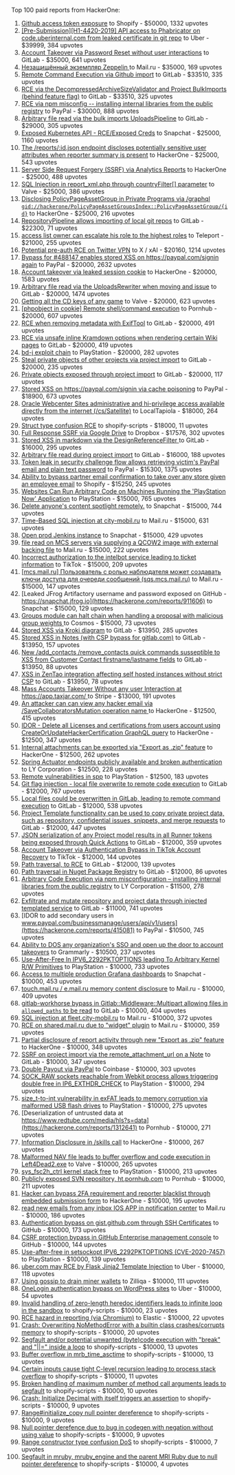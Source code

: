 Top 100 paid reports from HackerOne:

1. [Github access token exposure](https://hackerone.com/reports/1087489) to Shopify - $50000, 1332 upvotes
2. [[Pre-Submission][H1-4420-2019] API access to Phabricator on code.uberinternal.com from leaked certificate in git repo](https://hackerone.com/reports/591813) to Uber - $39999, 384 upvotes
3. [Account Takeover via Password Reset without user interactions](https://hackerone.com/reports/2293343) to GitLab - $35000, 641 upvotes
4. [Незащищённый экземпляр Zeppelin ](https://hackerone.com/reports/992564) to Mail.ru - $35000, 169 upvotes
5. [Remote Command Execution via Github import](https://hackerone.com/reports/1679624) to GitLab - $33510, 335 upvotes
6. [RCE via the DecompressedArchiveSizeValidator and Project BulkImports (behind feature flag)](https://hackerone.com/reports/1609965) to GitLab - $33510, 325 upvotes
7. [RCE via npm misconfig -- installing internal libraries from the public registry](https://hackerone.com/reports/925585) to PayPal - $30000, 888 upvotes
8. [Arbitrary file read  via the bulk imports UploadsPipeline](https://hackerone.com/reports/1439593) to GitLab - $29000, 305 upvotes
9. [Exposed Kubernetes API - RCE/Exposed Creds](https://hackerone.com/reports/455645) to Snapchat - $25000, 1160 upvotes
10. [The /reports/:id.json endpoint discloses potentially sensitive user attributes when reporter summary is present](https://hackerone.com/reports/3000510) to HackerOne - $25000, 543 upvotes
11. [Server Side Request Forgery (SSRF) via Analytics Reports](https://hackerone.com/reports/2262382) to HackerOne - $25000, 488 upvotes
12. [SQL Injection in report_xml.php through countryFilter[] parameter](https://hackerone.com/reports/383127) to Valve - $25000, 386 upvotes
13. [Disclosing  PolicyPageAssetGroup in Private Programs via /graphql `gid://hackerone/PolicyPageAssetGroupsIndex::PolicyPageAssetGroup/{id}`](https://hackerone.com/reports/1618347) to HackerOne - $25000, 216 upvotes
14. [RepositoryPipeline allows importing of local git repos](https://hackerone.com/reports/1685822) to GitLab - $22300, 71 upvotes
15. [access list owner can escalate his role to the highest roles](https://hackerone.com/reports/2281075) to Teleport - $21000, 255 upvotes
16. [Potential pre-auth RCE on Twitter VPN](https://hackerone.com/reports/591295) to X / xAI - $20160, 1214 upvotes
17. [Bypass for #488147 enables stored XSS on https://paypal.com/signin again](https://hackerone.com/reports/510152) to PayPal - $20000, 2632 upvotes
18. [Account takeover via leaked session cookie](https://hackerone.com/reports/745324) to HackerOne - $20000, 1583 upvotes
19. [Arbitrary file read via the UploadsRewriter when moving and issue](https://hackerone.com/reports/827052) to GitLab - $20000, 1474 upvotes
20. [Getting all the CD keys of any game](https://hackerone.com/reports/391217) to Valve - $20000, 623 upvotes
21. [[phpobject in cookie] Remote shell/command execution](https://hackerone.com/reports/141956) to Pornhub - $20000, 607 upvotes
22. [RCE when removing metadata with ExifTool](https://hackerone.com/reports/1154542) to GitLab - $20000, 491 upvotes
23. [RCE via unsafe inline Kramdown options when rendering certain Wiki pages](https://hackerone.com/reports/1125425) to GitLab - $20000, 419 upvotes
24. [bd-j exploit chain](https://hackerone.com/reports/1379975) to PlayStation - $20000, 282 upvotes
25. [Steal private objects of other projects via project import](https://hackerone.com/reports/743953) to GitLab - $20000, 235 upvotes
26. [Private objects exposed through project import](https://hackerone.com/reports/767770) to GitLab - $20000, 117 upvotes
27. [Stored XSS on https://paypal.com/signin via cache poisoning](https://hackerone.com/reports/488147) to PayPal - $18900, 673 upvotes
28. [Oracle Webcenter Sites administrative and hi-privilege access available directly from the internet (/cs/Satellite)](https://hackerone.com/reports/170532) to LocalTapiola - $18000, 264 upvotes
29. [Struct type confusion RCE](https://hackerone.com/reports/181879) to shopify-scripts - $18000, 11 upvotes
30. [Full Response SSRF via Google Drive](https://hackerone.com/reports/1406938) to Dropbox - $17576, 302 upvotes
31. [Stored XSS in markdown via the DesignReferenceFilter ](https://hackerone.com/reports/1212067) to GitLab - $16000, 295 upvotes
32. [Arbitrary file read during project import](https://hackerone.com/reports/1132378) to GitLab - $16000, 188 upvotes
33. [Token leak in security challenge flow allows retrieving victim's PayPal email and plain text password](https://hackerone.com/reports/739737) to PayPal - $15300, 1375 upvotes
34. [Ability to bypass partner email confirmation to take over any store given an employee email](https://hackerone.com/reports/300305) to Shopify - $15250, 245 upvotes
35. [Websites Can Run Arbitrary Code on Machines Running the 'PlayStation Now' Application](https://hackerone.com/reports/873614) to PlayStation - $15000, 765 upvotes
36. [Delete anyone's content spotlight remotely.](https://hackerone.com/reports/1819832) to Snapchat - $15000, 744 upvotes
37. [Time-Based SQL injection at city-mobil.ru](https://hackerone.com/reports/868436) to Mail.ru - $15000, 631 upvotes
38. [Open prod Jenkins instance](https://hackerone.com/reports/231460) to Snapchat - $15000, 429 upvotes
39. [file read on MCS servers via supplying a QCOW2 image with external backing file](https://hackerone.com/reports/1024899) to Mail.ru - $15000, 222 upvotes
40. [Incorrect authorization to the intelbot service leading to ticket information](https://hackerone.com/reports/1328546) to TikTok - $15000, 209 upvotes
41. [[mcs.mail.ru] Пользователь с ролью наблюдателя может создавать ключи доступа для очереди сообщений (sqs.mcs.mail.ru)](https://hackerone.com/reports/1177451) to Mail.ru - $15000, 147 upvotes
42. [Leaked JFrog Artifactory  username and password exposed on GitHub - https://snapchat.jfrog.io](https://hackerone.com/reports/911606) to Snapchat - $15000, 129 upvotes
43. [Groups module can halt chain when handling a proposal with malicious group weights ](https://hackerone.com/reports/3018307) to Cosmos - $15000, 73 upvotes
44. [Stored XSS via Kroki diagram](https://hackerone.com/reports/1731349) to GitLab - $13950, 285 upvotes
45. [Stored XSS in Notes (with CSP bypass for gitlab.com)](https://hackerone.com/reports/1481207) to GitLab - $13950, 157 upvotes
46. [New /add_contacts /remove_contacts quick commands susseptible to XSS from Customer Contact firstname/lastname fields](https://hackerone.com/reports/1578400) to GitLab - $13950, 88 upvotes
47. [XSS in ZenTao integration affecting self hosted instances without strict CSP](https://hackerone.com/reports/1542510) to GitLab - $13950, 78 upvotes
48. [Mass Accounts Takeover Without any user Interaction  at https://app.taxjar.com/ ](https://hackerone.com/reports/1685970) to Stripe - $13000, 191 upvotes
49. [An attacker can can view any hacker email via  /SaveCollaboratorsMutation operation name ](https://hackerone.com/reports/2032716) to HackerOne - $12500, 415 upvotes
50. [IDOR - Delete all Licenses and certifications from users account using CreateOrUpdateHackerCertification GraphQL query](https://hackerone.com/reports/2122671) to HackerOne - $12500, 347 upvotes
51. [Internal attachments can be exported via "Export as .zip" feature](https://hackerone.com/reports/186230) to HackerOne - $12500, 262 upvotes
52. [Spring Actuator endpoints publicly available and broken authentication](https://hackerone.com/reports/838635) to LY Corporation - $12500, 228 upvotes
53. [Remote vulnerabilities in spp](https://hackerone.com/reports/2177925) to PlayStation - $12500, 183 upvotes
54. [Git flag injection - local file overwrite to remote code execution](https://hackerone.com/reports/658013) to GitLab - $12000, 767 upvotes
55. [Local files could be overwritten in GitLab, leading to remote command execution](https://hackerone.com/reports/587854) to GitLab - $12000, 538 upvotes
56. [Project Template functionality can be used to copy private project data, such as repository, confidential issues, snippets, and merge requests](https://hackerone.com/reports/689314) to GitLab - $12000, 447 upvotes
57. [JSON serialization of any Project model results in all Runner tokens being exposed through Quick Actions](https://hackerone.com/reports/509924) to GitLab - $12000, 359 upvotes
58. [Account Takeover via Authentication Bypass in TikTok Account Recovery](https://hackerone.com/reports/2443228) to TikTok - $12000, 144 upvotes
59. [Path traversal, to RCE](https://hackerone.com/reports/733072) to GitLab - $12000, 139 upvotes
60. [Path traversal in Nuget Package Registry](https://hackerone.com/reports/822262) to GitLab - $12000, 86 upvotes
61. [Arbitrary Code Execution via npm misconfiguration – installing internal libraries from the public registry](https://hackerone.com/reports/1043385) to LY Corporation - $11500, 278 upvotes
62. [Exfiltrate and mutate repository and project data through injected templated service](https://hackerone.com/reports/446585) to GitLab - $11000, 741 upvotes
63. [IDOR to add secondary users in www.paypal.com/businessmanage/users/api/v1/users](https://hackerone.com/reports/415081) to PayPal - $10500, 745 upvotes
64. [Ability to DOS any organization's SSO and open up the door to account takeovers](https://hackerone.com/reports/976603) to Grammarly - $10500, 237 upvotes
65. [Use-After-Free In IPV6_2292PKTOPTIONS leading To Arbitrary Kernel R/W Primitives](https://hackerone.com/reports/826026) to PlayStation - $10000, 733 upvotes
66. [Access to multiple production Grafana dashboards](https://hackerone.com/reports/663628) to Snapchat - $10000, 453 upvotes
67. [touch.mail.ru / e.mail.ru memory content disclosure](https://hackerone.com/reports/513236) to Mail.ru - $10000, 409 upvotes
68. [gitlab-workhorse bypass in Gitlab::Middleware::Multipart allowing files in `allowed_paths` to be read](https://hackerone.com/reports/850447) to GitLab - $10000, 404 upvotes
69. [SQL injection at fleet.city-mobil.ru](https://hackerone.com/reports/881901) to Mail.ru - $10000, 372 upvotes
70. [RCE on shared.mail.ru due to "widget" plugin](https://hackerone.com/reports/518637) to Mail.ru - $10000, 359 upvotes
71. [Partial disclosure of report activity through new "Export as .zip" feature](https://hackerone.com/reports/182358) to HackerOne - $10000, 348 upvotes
72. [SSRF on project import via the remote_attachment_url on a Note](https://hackerone.com/reports/826361) to GitLab - $10000, 347 upvotes
73. [Double Payout via PayPal](https://hackerone.com/reports/307239) to Coinbase - $10000, 303 upvotes
74. [SOCK_RAW sockets reachable from Webkit process allows triggering double free in IP6_EXTHDR_CHECK](https://hackerone.com/reports/943231) to PlayStation - $10000, 294 upvotes
75. [size_t-to-int vulnerability in exFAT leads to memory corruption via malformed USB flash drives](https://hackerone.com/reports/1340942) to PlayStation - $10000, 275 upvotes
76. [Deserialization of untrusted data at https://www.redtube.com/media/hls?s=data](https://hackerone.com/reports/1312641) to Pornhub - $10000, 271 upvotes
77. [Information Disclosure in /skills call](https://hackerone.com/reports/188719) to HackerOne - $10000, 267 upvotes
78. [Malformed NAV file leads to buffer overflow and code execution in Left4Dead2.exe](https://hackerone.com/reports/542180) to Valve - $10000, 265 upvotes
79. [sys_fsc2h_ctrl kernel stack free](https://hackerone.com/reports/2900606) to PlayStation - $10000, 213 upvotes
80. [Publicly exposed SVN repository, ht.pornhub.com](https://hackerone.com/reports/72243) to Pornhub - $10000, 211 upvotes
81. [Hacker can bypass 2FA requirement and reporter blacklist through embedded submission form](https://hackerone.com/reports/418767) to HackerOne - $10000, 195 upvotes
82. [read new emails from any inbox IOS APP in notification center](https://hackerone.com/reports/977212) to Mail.ru - $10000, 186 upvotes
83. [Authentication bypass on gist.github.com through SSH Certificates](https://hackerone.com/reports/1901040) to GitHub - $10000, 173 upvotes
84. [CSRF protection bypass in GitHub Enterprise management console](https://hackerone.com/reports/1497169) to GitHub - $10000, 144 upvotes
85. [Use-after-free in setsockopt IPV6_2292PKTOPTIONS (CVE-2020-7457)](https://hackerone.com/reports/1441103) to PlayStation - $10000, 139 upvotes
86. [uber.com may RCE by Flask Jinja2 Template Injection](https://hackerone.com/reports/125980) to Uber - $10000, 118 upvotes
87. [Using gossip to drain miner wallets](https://hackerone.com/reports/1058879) to Zilliqa - $10000, 111 upvotes
88. [OneLogin authentication bypass on WordPress sites](https://hackerone.com/reports/136169) to Uber - $10000, 54 upvotes
89. [Invalid handling of zero-length heredoc identifiers leads to infinite loop in the sandbox](https://hackerone.com/reports/187305) to shopify-scripts - $10000, 23 upvotes
90. [RCE hazard in reporting (via Chromium)](https://hackerone.com/reports/1168765) to Elastic - $10000, 22 upvotes
91. [Crash: Overwriting NoMethodError with a builtin class crashes/corrupts memory](https://hackerone.com/reports/186723) to shopify-scripts - $10000, 20 upvotes
92. [Segfault and/or potential unwanted (byte)code execution with "break" and "||=" inside a loop](https://hackerone.com/reports/183356) to shopify-scripts - $10000, 13 upvotes
93. [Buffer overflow in mrb_time_asctime](https://hackerone.com/reports/188326) to shopify-scripts - $10000, 13 upvotes
94. [Certain inputs cause tight C-level recursion leading to process stack overflow](https://hackerone.com/reports/189633) to shopify-scripts - $10000, 11 upvotes
95. [Broken handling of maximum number of method call arguments leads to segfault](https://hackerone.com/reports/182484) to shopify-scripts - $10000, 10 upvotes
96. [Crash: Initialize Decimal with itself triggers an assertion](https://hackerone.com/reports/185775) to shopify-scripts - $10000, 9 upvotes
97. [Range#initialize_copy null pointer dereference](https://hackerone.com/reports/181685) to shopify-scripts - $10000, 9 upvotes
98. [Null pointer derefence due to bug in codegen with negation without using value](https://hackerone.com/reports/187536) to shopify-scripts - $10000, 9 upvotes
99. [Range constructor type confusion DoS](https://hackerone.com/reports/181910) to shopify-scripts - $10000, 7 upvotes
100. [Segfault in mruby, mruby_engine and the parent MRI Ruby due to null pointer dereference](https://hackerone.com/reports/181828) to shopify-scripts - $10000, 4 upvotes
